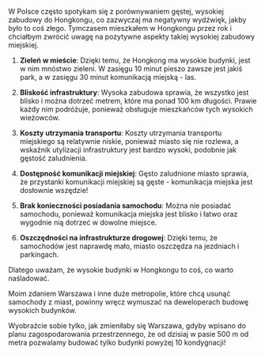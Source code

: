 W Polsce często spotykam się z porównywaniem gęstej, wysokiej zabudowy do Hongkongu, co zazwyczaj ma negatywny wydźwięk, jakby było to coś złego. Tymczasem mieszkałem w Hongkongu przez rok i chciałbym zwrócić uwagę na pozytywne aspekty takiej wysokiej zabudowy miejskiej.

1. **Zieleń w mieście**: Dzięki temu, że Hongkong ma wysokie budynki, jest w nim mnóstwo zieleni. W zasięgu 10 minut pieszo zawsze jest jakiś park, a w zasięgu 30 minut komunikacją miejską - las.

2. **Bliskość infrastruktury**: Wysoka zabudowa sprawia, że wszystko jest blisko i można dotrzeć metrem, które ma ponad 100 km długości. Prawie każdy nim podróżuje, ponieważ obsługuje mieszkańców tych wysokich wieżowców.

3. **Koszty utrzymania transportu**: Koszty utrzymania transportu miejskiego są relatywnie niskie, ponieważ miasto się nie rozlewa, a wskaźnik utylizacji infrastruktury jest bardzo wysoki, podobnie jak gęstość zaludnienia.

4. **Dostępność komunikacji miejskiej**: Gęsto zaludnione miasto sprawia, że przystanki komunikacji miejskiej są gęste - komunikacja miejska jest dosłownie wszędzie!

5. **Brak konieczności posiadania samochodu**: Można nie posiadać samochodu, ponieważ komunikacja miejska jest blisko i łatwo oraz wygodnie nią dotrzeć w dowolne miejsce.

6. **Oszczędności na infrastrukturze drogowej**: Dzięki temu, że samochodów jest naprawdę mało, miasto oszczędza na jezdniach i parkingach.

Dlatego uważam, że wysokie budynki w Hongkongu to coś, co warto naśladować. 

Moim zdaniem Warszawa i inne duże metropolie, które chcą usunąć samochody z miast, powinny wręcz wymuszać na deweloperach budowę wysokich budynków.

Wyobraźcie sobie tylko, jak zmieniłaby się Warszawa, gdyby wpisano do planu zagospodarowania przestrzennego, że od dzisiaj w pasie 500 m od metra pozwalamy budować tylko budynki powyżej 10 kondygnacji!
